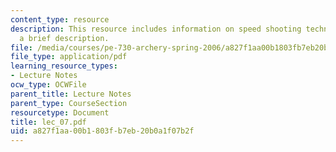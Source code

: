 ```yaml
---
content_type: resource
description: This resource includes information on speed shooting techniques with
  a brief description.
file: /media/courses/pe-730-archery-spring-2006/a827f1aa00b1803fb7eb20b0a1f07b2f_lec_07.pdf
file_type: application/pdf
learning_resource_types:
- Lecture Notes
ocw_type: OCWFile
parent_title: Lecture Notes
parent_type: CourseSection
resourcetype: Document
title: lec_07.pdf
uid: a827f1aa-00b1-803f-b7eb-20b0a1f07b2f
---
```

